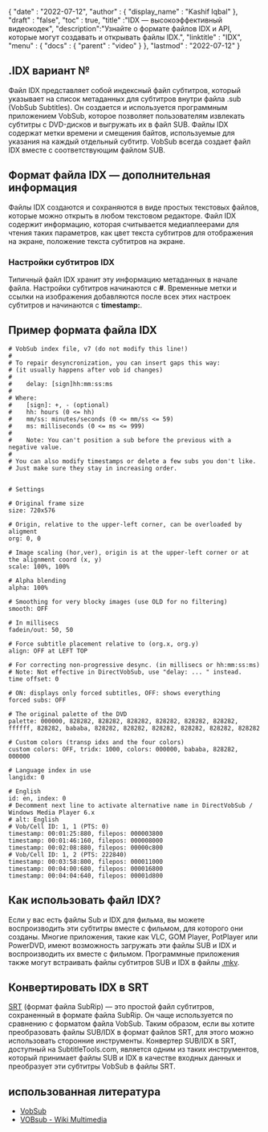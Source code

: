 {
  "date" : "2022-07-12",
  "author" : {
    "display_name" : "Kashif Iqbal"
},
  "draft" : "false",
  "toc" : true,
  "title" :"IDX — высокоэффективный видеокодек",
  "description":"Узнайте о формате файлов IDX и API, которые могут создавать и открывать файлы IDX.",
  "linktitle" : "IDX",
  "menu" : {
    "docs" : {
      "parent" : "video"
}
},
  "lastmod" : "2022-07-12"
}

## .IDX вариант №

Файл IDX представляет собой индексный файл субтитров, который указывает на список метаданных для субтитров внутри файла .sub (VobSub Subtitles). Он создается и используется программным приложением VobSub, которое позволяет пользователям извлекать субтитры с DVD-дисков и выгружать их в файл SUB. Файлы IDX содержат метки времени и смещения байтов, используемые для указания на каждый отдельный субтитр. VobSub всегда создает файл IDX вместе с соответствующим файлом SUB.

## Формат файла IDX — дополнительная информация

Файлы IDX создаются и сохраняются в виде простых текстовых файлов, которые можно открыть в любом текстовом редакторе. Файл IDX содержит информацию, которая считывается медиаплеерами для чтения таких параметров, как цвет текста субтитров для отображения на экране, положение текста субтитров на экране.

### Настройки субтитров IDX

Типичный файл IDX хранит эту информацию метаданных в начале файла. Настройки субтитров начинаются с **#**. Временные метки и ссылки на изображения добавляются после всех этих настроек субтитров и начинаются с **timestamp:**.

## Пример формата файла IDX

```
# VobSub index file, v7 (do not modify this line!)
#
# To repair desyncronization, you can insert gaps this way:
# (it usually happens after vob id changes)
#
#	 delay: [sign]hh:mm:ss:ms
#
# Where:
#	 [sign]: +, - (optional)
#	 hh: hours (0 <= hh)
#	 mm/ss: minutes/seconds (0 <= mm/ss <= 59)
#	 ms: milliseconds (0 <= ms <= 999)
#
#	 Note: You can't position a sub before the previous with a negative value.
#
# You can also modify timestamps or delete a few subs you don't like.
# Just make sure they stay in increasing order.


# Settings

# Original frame size
size: 720x576

# Origin, relative to the upper-left corner, can be overloaded by aligment
org: 0, 0

# Image scaling (hor,ver), origin is at the upper-left corner or at the alignment coord (x, y)
scale: 100%, 100%

# Alpha blending
alpha: 100%

# Smoothing for very blocky images (use OLD for no filtering)
smooth: OFF

# In millisecs
fadein/out: 50, 50

# Force subtitle placement relative to (org.x, org.y)
align: OFF at LEFT TOP

# For correcting non-progressive desync. (in millisecs or hh:mm:ss:ms)
# Note: Not effective in DirectVobSub, use "delay: ... " instead.
time offset: 0

# ON: displays only forced subtitles, OFF: shows everything
forced subs: OFF

# The original palette of the DVD
palette: 000000, 828282, 828282, 828282, 828282, 828282, 828282, ffffff, 828282, bababa, 828282, 828282, 828282, 828282, 828282, 828282

# Custom colors (transp idxs and the four colors)
custom colors: OFF, tridx: 1000, colors: 000000, bababa, 828282, 000000

# Language index in use
langidx: 0

# English
id: en, index: 0
# Decomment next line to activate alternative name in DirectVobSub / Windows Media Player 6.x
# alt: English
# Vob/Cell ID: 1, 1 (PTS: 0)
timestamp: 00:01:25:880, filepos: 000003800
timestamp: 00:01:46:160, filepos: 000008000
timestamp: 00:02:08:880, filepos: 00000c800
# Vob/Cell ID: 1, 2 (PTS: 222840)
timestamp: 00:03:58:800, filepos: 000011000
timestamp: 00:04:00:680, filepos: 000016800
timestamp: 00:04:04:640, filepos: 00001d800
```

## Как использовать файл IDX?

Если у вас есть файлы Sub и IDX для фильма, вы можете воспроизводить эти субтитры вместе с фильмом, для которого они созданы. Многие приложения, такие как VLC, GOM Player, PotPlayer или PowerDVD, имеют возможность загружать эти файлы SUB и IDX и воспроизводить их вместе с фильмом. Программные приложения также могут встраивать файлы субтитров SUB и IDX в файлы [.mkv](/ru/video/mkv/).

## Конвертировать IDX в SRT

[SRT](/ru/video/srt/) (формат файла SubRip) — это простой файл субтитров, сохраненный в формате файла SubRip. Он чаще используется по сравнению с форматом файла VobSub. Таким образом, если вы хотите преобразовать файлы SUB/IDX в формат файлов SRT, для этого можно использовать сторонние инструменты. Конвертер SUB/IDX в SRT, доступный на SubtitleTools.com, является одним из таких инструментов, который принимает файлы SUB и IDX в качестве входных данных и преобразует эти субтитры VobSub в файлы SRT.

## использованная литература

* [VobSub](https://www.videohelp.com/software/VobSub)
* [VOBsub - Wiki Multimedia](https://wiki.multimedia.cx/index.php?title=VOBsub)

